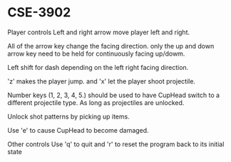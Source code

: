 # CSE-3902

Player controls
Left and right arrow move player left and right.

All of the arrow key change the facing direction. only the up and down arrow key need to be held for continuously facing up/dowm.

Left shift for dash depending on the left right facing direction.

'z' makes the player jump. and 'x' let the player shoot projectile.

Number keys (1, 2, 3, 4, 5.) should be used to have CupHead switch to a different projectile type.
As long as projectiles are unlocked.

Unlock shot patterns by picking up items.

Use 'e' to cause CupHead to become damaged.

Other controls
Use 'q' to quit and 'r' to reset the program back to its initial state

